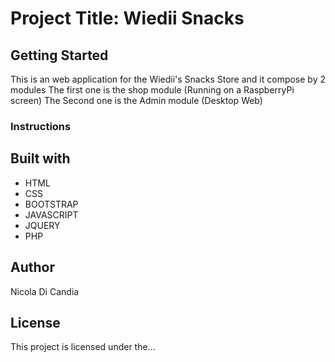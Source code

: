 # Project Title: Wiedii Snacks

## Getting Started 

This is an web application for the Wiedii's Snacks Store and it compose by 2 modules
The first one is the shop module (Running on a RaspberryPi screen)
The Second one is the Admin module (Desktop Web)

### Instructions



## Built with

- HTML
- CSS
- BOOTSTRAP
- JAVASCRIPT
- JQUERY
- PHP

## Author

Nicola Di Candia

## License

This project is licensed under the...
